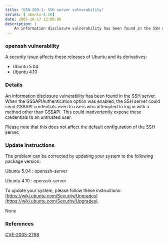```yaml
---
title: "USN-209-1: SSH server vulnerability"
series: [ ubuntu-4.10]
date: 2005-10-17 12:00:00
description: |
    An information disclosure vulnerability has been found in the SSH server. When the GSSAPIAuthentication option was enabled, the SSH server could send GSSAPI credentials even to users who attempted to log in with a method other than GSSAPI. This could inadvertently expose these credentials to an untrusted user.
--- 
```

 
 


### openssh vulnerability

A security issue affects these releases of Ubuntu and its derivatives:

* Ubuntu 5.04
* Ubuntu 4.10

### Details

An information disclosure vulnerability has been found in the SSH server. When the GSSAPIAuthentication option was enabled, the SSH server could send GSSAPI credentials even to users who attempted to log in with a method other than GSSAPI. This could inadvertently expose these credentials to an untrusted user.

Please note that this does not affect the default configuration of the SSH server.

### Update instructions

The problem can be corrected by updating your system to the following package version:

Ubuntu 5.04
 : openssh-server 

Ubuntu 4.10
 : openssh-server 

To update your system, please follow these instructions: [https://wiki.ubuntu.com/Security/Upgrades](https://wiki.ubuntu.com/Security/Upgrades).

None

### References

 
 [CVE-2005-2798](http://people.ubuntu.com/~ubuntu-security/cve/CVE-2005-2798)
 

